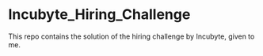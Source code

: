 # Incubyte_Hiring_Challenge
 This repo contains the solution of the hiring challenge by Incubyte, given to me.
